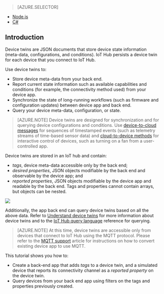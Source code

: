 > [AZURE.SELECTOR]
- [Node.js](../articles/iot-hub/iot-hub-node-node-twin-getstarted.md)
- [C#](../articles/iot-hub/iot-hub-csharp-node-twin-getstarted.md)

## <a name="introduction"></a>Introduction

Device twins are JSON documents that store device state information (meta-data, configurations, and conditions). IoT Hub persists a device twin for each device that you connect to IoT Hub.

Use device twins to:

* Store device meta-data from your back end.
* Report current state information such as available capabilities and conditions (for example, the connectivity method used) from your device app.
* Synchronize the state of long-running workflows (such as firmware and configuration updates) between device app and back end.
* Query your device meta-data, configuration, or state.

> [AZURE.NOTE] Device twins are designed for synchronization and for querying device configurations and conditions. Use [device-to-cloud messages][lnk-d2c] for sequences of timestamped events (such as telemetry streams of time-based sensor data) and [cloud-to-device methods][lnk-methods] for interactive control of devices, such as turning on a fan from a user-controlled app.

Device twins are stored in an IoT hub and contain:

* *tags*, device meta-data accessible only by the back end;
* *desired properties*, JSON objects modifiable by the back end and observable by the device app; and
* *reported properties*, JSON objects modifiable by the device app and readable by the back end. Tags and properties cannot contain arrays, but objects can be nested.

![][img-twin]

Additionally, the app back end can query device twins based on all the above data.
Refer to [Understand device twins][lnk-twins] for more information about device twins and to the [IoT Hub query language][lnk-query] reference for querying.

> [AZURE.NOTE] At this time, device twins are accessible only from devices that connect to IoT Hub using the MQTT protocol. Please refer to the [MQTT support][lnk-devguide-mqtt] article for instructions on how to convert existing device app to use MQTT.

This tutorial shows you how to:

- Create a back-end app that adds *tags* to a device twin, and a simulated device that reports its connectivity channel as a *reported property* on the device twin.
- Query devices from your back end app using filters on the tags and properties previously created.


<!-- images -->
[img-twin]: media/iot-hub-selector-twin-get-started/twin.png

<!-- links -->
[lnk-query]: ../articles/iot-hub/iot-hub-devguide-query-language.md
[lnk-twins]: ../articles/iot-hub/iot-hub-devguide-device-twins.md
[lnk-d2c]: ../articles/iot-hub/iot-hub-devguide-messaging.md#device-to-cloud-messages
[lnk-methods]: ../articles/iot-hub/iot-hub-devguide-direct-methods.md
[lnk-devguide-mqtt]: ../articles/iot-hub/iot-hub-mqtt-support.md
